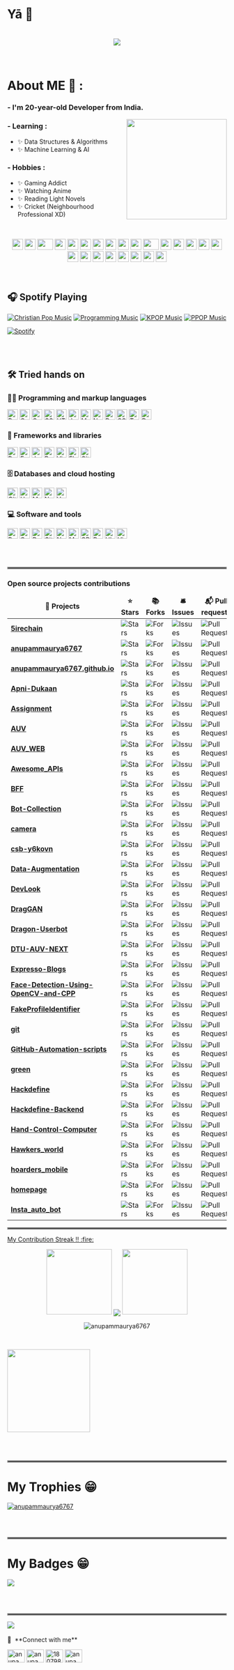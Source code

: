 # Yā 👋
<h1 align="center">
  <a href="https://git.io/typing-svg">
    <img src="https://readme-typing-svg.herokuapp.com/?lines=console.log(%22Bots%2C%20Developer!%22);print(%22Tanjiro%2C%20Kamado!%22);printf(%22Anupam%2C%20Maurya!%22);cout%20%3C%3C%20%22Web%2C%20Developer!%22&center=true&size=27&width=550">
  </a>
</h1>
</br>


# About ME 💬 :

### - I'm 20-year-old  Developer from India.
<img align='right' src="https://media.giphy.com/media/M9gbBd9nbDrOTu1Mqx/giphy.gif" width="230">

### - Learning :
- ✨ Data Structures & Algorithms
- ✨ Machine Learning & AI

### - Hobbies : 
- ✨ Gaming Addict
- ✨ Watching Anime
- ✨ Reading Light Novels
- ✨ Cricket (Neighbourhood Professional XD)

</br>
</br>
<div align="center">
    <img src="https://cultofthepartyparrot.com/parrots/hd/githubparrot.gif" width="25" height="25"/>
    <img src="https://cultofthepartyparrot.com/flags/hd/iranparrot.gif" width="25" height="25"/>
    <img src="https://cultofthepartyparrot.com/parrots/asyncparrot.gif" width="36" height="25"/>
    <img src="https://cultofthepartyparrot.com/parrots/exceptionallyfastparrot.gif" width="25" height="25"/>
    <img src="https://cultofthepartyparrot.com/parrots/hd/60fpsparrot.gif" width="25" height="25"/>
    <img src="https://cultofthepartyparrot.com/parrots/hd/jumpingparrot.gif" width="25" height="25"/>
    <img src="https://cultofthepartyparrot.com/parrots/hd/opensourceparrot.gif" width="25" height="25"/>
    <img src="https://cultofthepartyparrot.com/parrots/hd/dealwithitnowparrot.gif" width="25" height="25"/>
    <img src="https://cultofthepartyparrot.com/parrots/hd/hypnoparrotlight.gif" width="25" height="25"/>
    <img src="https://cultofthepartyparrot.com/parrots/databaseparrot.gif" width="25" height="25"/>
    <img src="https://cultofthepartyparrot.com/parrots/fixparrot.gif" width="36" height="25"/>
    <img src="https://cultofthepartyparrot.com/parrots/hd/laptop_parrot.gif" width="25" height="25"/>
    <img src="https://cultofthepartyparrot.com/parrots/hd/spinningparrot.gif" width="25" height="25"/>
    <img src="https://cultofthepartyparrot.com/parrots/hd/levitationparrot.gif" width="25" height="25"/>
    <img src="https://cultofthepartyparrot.com/parrots/hd/meldparrot.gif" width="25" height="25"/>
    <img src="https://cultofthepartyparrot.com/parrots/slomoparrot.gif" width="25" height="25"/>
    <img src="https://cultofthepartyparrot.com/parrots/hd/moonwalkingparrot.gif" width="25" height="25"/>
    <img src="https://cultofthepartyparrot.com/parrots/hd/stableparrot.gif" width="25" height="25"/>
    <img src="https://cultofthepartyparrot.com/parrots/hd/scienceparrot.gif" width="25" height="25"/>
    <img src="https://cultofthepartyparrot.com/parrots/hd/pirateparrot.gif" width="25" height="25"/>
    <img src="https://cultofthepartyparrot.com/parrots/hd/footballparrot.gif" width="25" height="25"/>
    <img src="https://cultofthepartyparrot.com/parrots/hd/illuminatiparrot.gif" width="25" height="25"/>
    <img src="https://cultofthepartyparrot.com/parrots/hd/hypnoparrotdark.gif" width="25" height="25"/>
    <img src="https://cultofthepartyparrot.com/parrots/hd/mustacheparrot.gif" width="25" height="25"/>
</div>
</br>
</br>

## 🎧 Spotify Playing

[![Christian Pop Music](https://img.shields.io/badge/Christian%20Pop%20Music-%231DB954.svg?&style=flat-square&logo=spotify&logoColor=white)](https://open.spotify.com/playlist/0eufhXK7WPSiiwPcaz3Jq7?si=839465c918394657) [![Programming Music](https://img.shields.io/badge/Programming%20Music-%231DB954.svg?&style=flat-square&logo=spotify&logoColor=white)](https://open.spotify.com/playlist/1FWq5Cu05LmtSHgFEXRnZO?si=FozGJF9nRXq2wTv_JpN2wQ) [![KPOP Music](https://img.shields.io/badge/KPOP%20Music-%231DB954.svg?&style=flat-square&logo=spotify&logoColor=white)](https://open.spotify.com/playlist/2DFExFNWYOwQMZy6wUeCxX?si=s1Ndgj8hTg-r8zLlvRgv1Q) [![PPOP Music](https://img.shields.io/badge/PPOP%20Music-%231DB954.svg?&style=flat-square&logo=spotify&logoColor=white)](https://open.spotify.com/playlist/58bZKfJFpUl2CwWET1QJ3X?si=259YV8_VRS-IKHsFZMmPTQ)

[![Spotify](https://spotify-github-readme.vercel.app/api/spotify)](https://open.spotify.com/collection/tracks)

</br>
</br>

## 🛠️ Tried hands on

### 👨‍💻 Programming and markup languages

<p>
    <a href="https://github.com/search?q=user%3Aanupammaurya6767+language%3Abash"><img alt="Bash" src="https://img.shields.io/badge/Bash-121011.svg?logo=gnu-bash&logoColor=white" height="24"></a>
    <a href="https://github.com/search?q=user%3Aanupammaurya6767+language%3Ac"><img alt="C" src="https://custom-icon-badges.herokuapp.com/badge/C-03599C.svg?logo=c-in-hexagon&logoColor=white" height="24"></a>
    <a href="https://github.com/search?q=user%3Aanupammaurya6767+language%3Acpp"><img alt="C++" src="https://custom-icon-badges.herokuapp.com/badge/C++-9C033A.svg?logo=cpp2&logoColor=white" height="24"></a>
    <a href="https://github.com/search?q=user%3Aanupammaurya6767+language%3Acss"><img alt="CSS" src="https://img.shields.io/badge/CSS-1572B6.svg?logo=css3&logoColor=white" height="24"></a>
    <a href="https://github.com/search?q=user%3Aanupammaurya6767+language%3Ahtml"><img alt="HTML" src="https://img.shields.io/badge/HTML-E34F26.svg?logo=html5&logoColor=white" height="24"></a>
    <a href="https://github.com/search?q=user%3Aanupammaurya6767+language%3Ajavascript"><img alt="JavaScript" src="https://img.shields.io/badge/JavaScript-F7DF1E.svg?logo=javascript&logoColor=black" height="24"></a>
    <a href="https://github.com/search?q=user%3Aanupammaurya6767+language%3Amarkdown"><img alt="Markdown" src="https://img.shields.io/badge/Markdown-000000.svg?logo=markdown&logoColor=white" height="24"></a>
    <a href="https://github.com/search?q=user%3Aanupammaurya6767+language%3Ajavascript"><img alt="Node.js" src="https://img.shields.io/badge/Node.js-43853D.svg?logo=node.js&logoColor=white" height="24"></a>
    <a href="https://github.com/search?q=user%3Aanupammaurya6767+language%3Apython"><img alt="Python" src="https://img.shields.io/badge/Python-14354C.svg?logo=python&logoColor=white" height="24"></a>
    <a href="https://github.com/search?q=user%3Aanupammaurya6767+language%3Asql"><img alt="SQL" src="https://custom-icon-badges.herokuapp.com/badge/SQL-025E8C.svg?logo=database&logoColor=white" height="24"></a>
    <a href="https://github.com/search?q=user%3Aanupammaurya6767+language%3AtypeScript"><img alt="TypeScript" src="https://img.shields.io/badge/TypeScript-007ACC.svg?logo=typescript&logoColor=white" height="24"></a>
  <a href="https://github.com/search?q=user%3Aanupammaurya6767+language%3Adart"><img alt="Dart" src="https://img.shields.io/badge/Dart-15A6C4.svg?logo=dart&logoColor=white" height="24"></a>
</p>

### 🧰 Frameworks and libraries

<p>
    <a href="#"><img alt="Bootstrap" src="https://img.shields.io/badge/Bootstrap-7952B3.svg?logo=bootstrap&logoColor=white" height="24"></a>
    <a href="#"><img alt="Express.js" src="https://img.shields.io/badge/Express.js-404d59.svg?logo=express&logoColor=white" height="24"></a>
        <a href="#"><img alt="Jquery" src="https://img.shields.io/badge/Jquery-7952B3.svg?logo=jquery&logoColor=white" height="24"></a>
    <a href="#"><img alt="React" src="https://img.shields.io/badge/React-20232a.svg?logo=react&logoColor=%2361DAFB" height="24"></a>
    <a href="#"><img alt="VirtualBox" src="https://img.shields.io/badge/VirtualBox-02569B.svg?logo=virtualbox&logoColor=white" height="24"></a>
    <a href="#"><img alt="Flutter" src="https://img.shields.io/badge/Flutter-02569B.svg?logo=flutter&logoColor=white" height="24"></a>
    <a href="#"><img alt="GitHub Actions" src="https://img.shields.io/badge/GitHub%20Actions-2671E5.svg?logo=github%20actions&logoColor=white" height="24"></a>
</p>

### 🗄️ Databases and cloud hosting

<p>
    <a href="#"><img alt="GitHub Pages" src="https://img.shields.io/badge/GitHub%20Pages-327FC7.svg?logo=github&logoColor=white" height="24"></a>
    <a href="#"><img alt="Heroku" src="https://img.shields.io/badge/Heroku-430098.svg?logo=heroku&logoColor=white" height="24"></a>
    <a href="#"><img alt="MongoDB" src ="https://img.shields.io/badge/MongoDB-4ea94b.svg?logo=mongodb&logoColor=white" height="24"></a>
    <a href="#"><img alt="Netlify" src="https://img.shields.io/badge/Netlify-010101.svg?logo=netlify&logoColor=white" height="24"></a>
    <a href="#"><img alt="Vercel" src="https://img.shields.io/badge/Vercel-000000.svg?logo=vercel&logoColor=white" height="24"></a>
</p>

### 💻 Software and tools

<p>
    <a href="#"><img alt="Brave" src="https://img.shields.io/badge/-Brave-FB542B?logo=brave&logoColor=white" height="24"></a>
    <a href="#"><img alt="Codepen" src="https://img.shields.io/badge/Codepen-000000.svg?logo=codepen&logoColor=white" height="24"></a>
    <a href="#"><img alt="Docker" src="https://img.shields.io/badge/-Docker-175DDC?logo=docker& logoColor=white" height="24"></a>
    <a href="#"><img alt="Git" src="https://img.shields.io/badge/Git-F05033.svg?logo=git&logoColor=white" height="24"></a>
    <a href="#"><img alt="Notepadplusplus" src="https://img.shields.io/badge/-Notepad++-grey?logo=notepadplusplus&logoColor=white" height="24"></a>
    <a href="#"><img alt="MailChimp" src="https://img.shields.io/badge/Mailchimp-e0982c.svg?logo=mailchimp&logoColor=black" height="24"></a>
    <a href="#"><img alt="OBS Studio" src="https://img.shields.io/badge/-OBS%20Studio-302E31?logo=obs-studio&logoColor=white" height="24"></a>
    <a href="#"><img alt="Postman" src="https://img.shields.io/badge/Postman-FF6C37?logo=postman&logoColor=white" height="24"></a>
    <a href="#"><img alt="Ubuntu" src="https://img.shields.io/badge/Ubuntu-F37626.svg?logo=ubuntu&logoColor=white" height="24"></a>
    <a href="#"><img alt="Visual Studio Code" src="https://img.shields.io/badge/Visual%20Studio%20Code-0078d7.svg?logo=visual-studio-code&logoColor=white" height="24"></a>
</p>

</br>
</br>
<hr style="border:2px solid gray"> </hr>
<h3>Open source projects contributions</h3>
<table>
      <thead align="center">
        <tr border: none;>
          <td><b>🎁 Projects</b></td>
          <td><b>⭐ Stars</b></td>
          <td><b>📚 Forks</b></td>
          <td><b>🛎 Issues</b></td>
          <td><b>📬 Pull requests</b></td>
        </tr>
      </thead>
      <tbody>
        <tr>
          <td><a href="https://github.com/anupammaurya6767/5irechain"><b>5irechain</b></a></td>
          <td><img alt="Stars" src="https://img.shields.io/github/stars/anupammaurya6767/5irechain?style=flat-square&labelColor=343b41"/></td>
          <td><img alt="Forks" src="https://img.shields.io/github/forks/anupammaurya6767/5irechain?style=flat-square&labelColor=343b41"/></td>
          <td><img alt="Issues" src="https://img.shields.io/github/issues/anupammaurya6767/5irechain?style=flat-square&labelColor=343b41"/></td>
          <td><img alt="Pull Requests" src="https://img.shields.io/github/issues-pr/anupammaurya6767/5irechain?style=flat-square&labelColor=343b41"/></td>
        </tr>
        <tr>
          <td><a href="https://github.com/anupammaurya6767/anupammaurya6767"><b>anupammaurya6767</b></a></td>
          <td><img alt="Stars" src="https://img.shields.io/github/stars/anupammaurya6767/anupammaurya6767?style=flat-square&labelColor=343b41"/></td>
          <td><img alt="Forks" src="https://img.shields.io/github/forks/anupammaurya6767/anupammaurya6767?style=flat-square&labelColor=343b41"/></td>
          <td><img alt="Issues" src="https://img.shields.io/github/issues/anupammaurya6767/anupammaurya6767?style=flat-square&labelColor=343b41"/></td>
          <td><img alt="Pull Requests" src="https://img.shields.io/github/issues-pr/anupammaurya6767/anupammaurya6767?style=flat-square&labelColor=343b41"/></td>
        </tr>
        <tr>
          <td><a href="https://github.com/anupammaurya6767/anupammaurya6767.github.io"><b>anupammaurya6767.github.io</b></a></td>
          <td><img alt="Stars" src="https://img.shields.io/github/stars/anupammaurya6767/anupammaurya6767.github.io?style=flat-square&labelColor=343b41"/></td>
          <td><img alt="Forks" src="https://img.shields.io/github/forks/anupammaurya6767/anupammaurya6767.github.io?style=flat-square&labelColor=343b41"/></td>
          <td><img alt="Issues" src="https://img.shields.io/github/issues/anupammaurya6767/anupammaurya6767.github.io?style=flat-square&labelColor=343b41"/></td>
          <td><img alt="Pull Requests" src="https://img.shields.io/github/issues-pr/anupammaurya6767/anupammaurya6767.github.io?style=flat-square&labelColor=343b41"/></td>
        </tr>
        <tr>
          <td><a href="https://github.com/anupammaurya6767/Apni-Dukaan"><b>Apni-Dukaan</b></a></td>
          <td><img alt="Stars" src="https://img.shields.io/github/stars/anupammaurya6767/Apni-Dukaan?style=flat-square&labelColor=343b41"/></td>
          <td><img alt="Forks" src="https://img.shields.io/github/forks/anupammaurya6767/Apni-Dukaan?style=flat-square&labelColor=343b41"/></td>
          <td><img alt="Issues" src="https://img.shields.io/github/issues/anupammaurya6767/Apni-Dukaan?style=flat-square&labelColor=343b41"/></td>
          <td><img alt="Pull Requests" src="https://img.shields.io/github/issues-pr/anupammaurya6767/Apni-Dukaan?style=flat-square&labelColor=343b41"/></td>
        </tr>
        <tr>
          <td><a href="https://github.com/anupammaurya6767/Assignment"><b>Assignment</b></a></td>
          <td><img alt="Stars" src="https://img.shields.io/github/stars/anupammaurya6767/Assignment?style=flat-square&labelColor=343b41"/></td>
          <td><img alt="Forks" src="https://img.shields.io/github/forks/anupammaurya6767/Assignment?style=flat-square&labelColor=343b41"/></td>
          <td><img alt="Issues" src="https://img.shields.io/github/issues/anupammaurya6767/Assignment?style=flat-square&labelColor=343b41"/></td>
          <td><img alt="Pull Requests" src="https://img.shields.io/github/issues-pr/anupammaurya6767/Assignment?style=flat-square&labelColor=343b41"/></td>
        </tr>
        <tr>
          <td><a href="https://github.com/anupammaurya6767/AUV"><b>AUV</b></a></td>
          <td><img alt="Stars" src="https://img.shields.io/github/stars/anupammaurya6767/AUV?style=flat-square&labelColor=343b41"/></td>
          <td><img alt="Forks" src="https://img.shields.io/github/forks/anupammaurya6767/AUV?style=flat-square&labelColor=343b41"/></td>
          <td><img alt="Issues" src="https://img.shields.io/github/issues/anupammaurya6767/AUV?style=flat-square&labelColor=343b41"/></td>
          <td><img alt="Pull Requests" src="https://img.shields.io/github/issues-pr/anupammaurya6767/AUV?style=flat-square&labelColor=343b41"/></td>
        </tr>
        <tr>
          <td><a href="https://github.com/anupammaurya6767/AUV_WEB"><b>AUV_WEB</b></a></td>
          <td><img alt="Stars" src="https://img.shields.io/github/stars/anupammaurya6767/AUV_WEB?style=flat-square&labelColor=343b41"/></td>
          <td><img alt="Forks" src="https://img.shields.io/github/forks/anupammaurya6767/AUV_WEB?style=flat-square&labelColor=343b41"/></td>
          <td><img alt="Issues" src="https://img.shields.io/github/issues/anupammaurya6767/AUV_WEB?style=flat-square&labelColor=343b41"/></td>
          <td><img alt="Pull Requests" src="https://img.shields.io/github/issues-pr/anupammaurya6767/AUV_WEB?style=flat-square&labelColor=343b41"/></td>
        </tr>
        <tr>
          <td><a href="https://github.com/anupammaurya6767/Awesome_APIs"><b>Awesome_APIs</b></a></td>
          <td><img alt="Stars" src="https://img.shields.io/github/stars/anupammaurya6767/Awesome_APIs?style=flat-square&labelColor=343b41"/></td>
          <td><img alt="Forks" src="https://img.shields.io/github/forks/anupammaurya6767/Awesome_APIs?style=flat-square&labelColor=343b41"/></td>
          <td><img alt="Issues" src="https://img.shields.io/github/issues/anupammaurya6767/Awesome_APIs?style=flat-square&labelColor=343b41"/></td>
          <td><img alt="Pull Requests" src="https://img.shields.io/github/issues-pr/anupammaurya6767/Awesome_APIs?style=flat-square&labelColor=343b41"/></td>
        </tr>
        <tr>
          <td><a href="https://github.com/anupammaurya6767/BFF"><b>BFF</b></a></td>
          <td><img alt="Stars" src="https://img.shields.io/github/stars/anupammaurya6767/BFF?style=flat-square&labelColor=343b41"/></td>
          <td><img alt="Forks" src="https://img.shields.io/github/forks/anupammaurya6767/BFF?style=flat-square&labelColor=343b41"/></td>
          <td><img alt="Issues" src="https://img.shields.io/github/issues/anupammaurya6767/BFF?style=flat-square&labelColor=343b41"/></td>
          <td><img alt="Pull Requests" src="https://img.shields.io/github/issues-pr/anupammaurya6767/BFF?style=flat-square&labelColor=343b41"/></td>
        </tr>
        <tr>
          <td><a href="https://github.com/anupammaurya6767/Bot-Collection"><b>Bot-Collection</b></a></td>
          <td><img alt="Stars" src="https://img.shields.io/github/stars/anupammaurya6767/Bot-Collection?style=flat-square&labelColor=343b41"/></td>
          <td><img alt="Forks" src="https://img.shields.io/github/forks/anupammaurya6767/Bot-Collection?style=flat-square&labelColor=343b41"/></td>
          <td><img alt="Issues" src="https://img.shields.io/github/issues/anupammaurya6767/Bot-Collection?style=flat-square&labelColor=343b41"/></td>
          <td><img alt="Pull Requests" src="https://img.shields.io/github/issues-pr/anupammaurya6767/Bot-Collection?style=flat-square&labelColor=343b41"/></td>
        </tr>
        <tr>
          <td><a href="https://github.com/anupammaurya6767/camera"><b>camera</b></a></td>
          <td><img alt="Stars" src="https://img.shields.io/github/stars/anupammaurya6767/camera?style=flat-square&labelColor=343b41"/></td>
          <td><img alt="Forks" src="https://img.shields.io/github/forks/anupammaurya6767/camera?style=flat-square&labelColor=343b41"/></td>
          <td><img alt="Issues" src="https://img.shields.io/github/issues/anupammaurya6767/camera?style=flat-square&labelColor=343b41"/></td>
          <td><img alt="Pull Requests" src="https://img.shields.io/github/issues-pr/anupammaurya6767/camera?style=flat-square&labelColor=343b41"/></td>
        </tr>
        <tr>
          <td><a href="https://github.com/anupammaurya6767/csb-y6kovn"><b>csb-y6kovn</b></a></td>
          <td><img alt="Stars" src="https://img.shields.io/github/stars/anupammaurya6767/csb-y6kovn?style=flat-square&labelColor=343b41"/></td>
          <td><img alt="Forks" src="https://img.shields.io/github/forks/anupammaurya6767/csb-y6kovn?style=flat-square&labelColor=343b41"/></td>
          <td><img alt="Issues" src="https://img.shields.io/github/issues/anupammaurya6767/csb-y6kovn?style=flat-square&labelColor=343b41"/></td>
          <td><img alt="Pull Requests" src="https://img.shields.io/github/issues-pr/anupammaurya6767/csb-y6kovn?style=flat-square&labelColor=343b41"/></td>
        </tr>
        <tr>
          <td><a href="https://github.com/anupammaurya6767/Data-Augmentation"><b>Data-Augmentation</b></a></td>
          <td><img alt="Stars" src="https://img.shields.io/github/stars/anupammaurya6767/Data-Augmentation?style=flat-square&labelColor=343b41"/></td>
          <td><img alt="Forks" src="https://img.shields.io/github/forks/anupammaurya6767/Data-Augmentation?style=flat-square&labelColor=343b41"/></td>
          <td><img alt="Issues" src="https://img.shields.io/github/issues/anupammaurya6767/Data-Augmentation?style=flat-square&labelColor=343b41"/></td>
          <td><img alt="Pull Requests" src="https://img.shields.io/github/issues-pr/anupammaurya6767/Data-Augmentation?style=flat-square&labelColor=343b41"/></td>
        </tr>
        <tr>
          <td><a href="https://github.com/anupammaurya6767/DevLook"><b>DevLook</b></a></td>
          <td><img alt="Stars" src="https://img.shields.io/github/stars/anupammaurya6767/DevLook?style=flat-square&labelColor=343b41"/></td>
          <td><img alt="Forks" src="https://img.shields.io/github/forks/anupammaurya6767/DevLook?style=flat-square&labelColor=343b41"/></td>
          <td><img alt="Issues" src="https://img.shields.io/github/issues/anupammaurya6767/DevLook?style=flat-square&labelColor=343b41"/></td>
          <td><img alt="Pull Requests" src="https://img.shields.io/github/issues-pr/anupammaurya6767/DevLook?style=flat-square&labelColor=343b41"/></td>
        </tr>
        <tr>
          <td><a href="https://github.com/anupammaurya6767/DragGAN"><b>DragGAN</b></a></td>
          <td><img alt="Stars" src="https://img.shields.io/github/stars/anupammaurya6767/DragGAN?style=flat-square&labelColor=343b41"/></td>
          <td><img alt="Forks" src="https://img.shields.io/github/forks/anupammaurya6767/DragGAN?style=flat-square&labelColor=343b41"/></td>
          <td><img alt="Issues" src="https://img.shields.io/github/issues/anupammaurya6767/DragGAN?style=flat-square&labelColor=343b41"/></td>
          <td><img alt="Pull Requests" src="https://img.shields.io/github/issues-pr/anupammaurya6767/DragGAN?style=flat-square&labelColor=343b41"/></td>
        </tr>
        <tr>
          <td><a href="https://github.com/anupammaurya6767/Dragon-Userbot"><b>Dragon-Userbot</b></a></td>
          <td><img alt="Stars" src="https://img.shields.io/github/stars/anupammaurya6767/Dragon-Userbot?style=flat-square&labelColor=343b41"/></td>
          <td><img alt="Forks" src="https://img.shields.io/github/forks/anupammaurya6767/Dragon-Userbot?style=flat-square&labelColor=343b41"/></td>
          <td><img alt="Issues" src="https://img.shields.io/github/issues/anupammaurya6767/Dragon-Userbot?style=flat-square&labelColor=343b41"/></td>
          <td><img alt="Pull Requests" src="https://img.shields.io/github/issues-pr/anupammaurya6767/Dragon-Userbot?style=flat-square&labelColor=343b41"/></td>
        </tr>
        <tr>
          <td><a href="https://github.com/anupammaurya6767/DTU-AUV-NEXT"><b>DTU-AUV-NEXT</b></a></td>
          <td><img alt="Stars" src="https://img.shields.io/github/stars/anupammaurya6767/DTU-AUV-NEXT?style=flat-square&labelColor=343b41"/></td>
          <td><img alt="Forks" src="https://img.shields.io/github/forks/anupammaurya6767/DTU-AUV-NEXT?style=flat-square&labelColor=343b41"/></td>
          <td><img alt="Issues" src="https://img.shields.io/github/issues/anupammaurya6767/DTU-AUV-NEXT?style=flat-square&labelColor=343b41"/></td>
          <td><img alt="Pull Requests" src="https://img.shields.io/github/issues-pr/anupammaurya6767/DTU-AUV-NEXT?style=flat-square&labelColor=343b41"/></td>
        </tr>
        <tr>
          <td><a href="https://github.com/anupammaurya6767/Expresso-Blogs"><b>Expresso-Blogs</b></a></td>
          <td><img alt="Stars" src="https://img.shields.io/github/stars/anupammaurya6767/Expresso-Blogs?style=flat-square&labelColor=343b41"/></td>
          <td><img alt="Forks" src="https://img.shields.io/github/forks/anupammaurya6767/Expresso-Blogs?style=flat-square&labelColor=343b41"/></td>
          <td><img alt="Issues" src="https://img.shields.io/github/issues/anupammaurya6767/Expresso-Blogs?style=flat-square&labelColor=343b41"/></td>
          <td><img alt="Pull Requests" src="https://img.shields.io/github/issues-pr/anupammaurya6767/Expresso-Blogs?style=flat-square&labelColor=343b41"/></td>
        </tr>
        <tr>
          <td><a href="https://github.com/anupammaurya6767/Face-Detection-Using-OpenCV-and-CPP"><b>Face-Detection-Using-OpenCV-and-CPP</b></a></td>
          <td><img alt="Stars" src="https://img.shields.io/github/stars/anupammaurya6767/Face-Detection-Using-OpenCV-and-CPP?style=flat-square&labelColor=343b41"/></td>
          <td><img alt="Forks" src="https://img.shields.io/github/forks/anupammaurya6767/Face-Detection-Using-OpenCV-and-CPP?style=flat-square&labelColor=343b41"/></td>
          <td><img alt="Issues" src="https://img.shields.io/github/issues/anupammaurya6767/Face-Detection-Using-OpenCV-and-CPP?style=flat-square&labelColor=343b41"/></td>
          <td><img alt="Pull Requests" src="https://img.shields.io/github/issues-pr/anupammaurya6767/Face-Detection-Using-OpenCV-and-CPP?style=flat-square&labelColor=343b41"/></td>
        </tr>
        <tr>
          <td><a href="https://github.com/anupammaurya6767/FakeProfileIdentifier"><b>FakeProfileIdentifier</b></a></td>
          <td><img alt="Stars" src="https://img.shields.io/github/stars/anupammaurya6767/FakeProfileIdentifier?style=flat-square&labelColor=343b41"/></td>
          <td><img alt="Forks" src="https://img.shields.io/github/forks/anupammaurya6767/FakeProfileIdentifier?style=flat-square&labelColor=343b41"/></td>
          <td><img alt="Issues" src="https://img.shields.io/github/issues/anupammaurya6767/FakeProfileIdentifier?style=flat-square&labelColor=343b41"/></td>
          <td><img alt="Pull Requests" src="https://img.shields.io/github/issues-pr/anupammaurya6767/FakeProfileIdentifier?style=flat-square&labelColor=343b41"/></td>
        </tr>
        <tr>
          <td><a href="https://github.com/anupammaurya6767/git"><b>git</b></a></td>
          <td><img alt="Stars" src="https://img.shields.io/github/stars/anupammaurya6767/git?style=flat-square&labelColor=343b41"/></td>
          <td><img alt="Forks" src="https://img.shields.io/github/forks/anupammaurya6767/git?style=flat-square&labelColor=343b41"/></td>
          <td><img alt="Issues" src="https://img.shields.io/github/issues/anupammaurya6767/git?style=flat-square&labelColor=343b41"/></td>
          <td><img alt="Pull Requests" src="https://img.shields.io/github/issues-pr/anupammaurya6767/git?style=flat-square&labelColor=343b41"/></td>
        </tr>
        <tr>
          <td><a href="https://github.com/anupammaurya6767/GitHub-Automation-scripts"><b>GitHub-Automation-scripts</b></a></td>
          <td><img alt="Stars" src="https://img.shields.io/github/stars/anupammaurya6767/GitHub-Automation-scripts?style=flat-square&labelColor=343b41"/></td>
          <td><img alt="Forks" src="https://img.shields.io/github/forks/anupammaurya6767/GitHub-Automation-scripts?style=flat-square&labelColor=343b41"/></td>
          <td><img alt="Issues" src="https://img.shields.io/github/issues/anupammaurya6767/GitHub-Automation-scripts?style=flat-square&labelColor=343b41"/></td>
          <td><img alt="Pull Requests" src="https://img.shields.io/github/issues-pr/anupammaurya6767/GitHub-Automation-scripts?style=flat-square&labelColor=343b41"/></td>
        </tr>
        <tr>
          <td><a href="https://github.com/anupammaurya6767/green"><b>green</b></a></td>
          <td><img alt="Stars" src="https://img.shields.io/github/stars/anupammaurya6767/green?style=flat-square&labelColor=343b41"/></td>
          <td><img alt="Forks" src="https://img.shields.io/github/forks/anupammaurya6767/green?style=flat-square&labelColor=343b41"/></td>
          <td><img alt="Issues" src="https://img.shields.io/github/issues/anupammaurya6767/green?style=flat-square&labelColor=343b41"/></td>
          <td><img alt="Pull Requests" src="https://img.shields.io/github/issues-pr/anupammaurya6767/green?style=flat-square&labelColor=343b41"/></td>
        </tr>
        <tr>
          <td><a href="https://github.com/anupammaurya6767/Hackdefine"><b>Hackdefine</b></a></td>
          <td><img alt="Stars" src="https://img.shields.io/github/stars/anupammaurya6767/Hackdefine?style=flat-square&labelColor=343b41"/></td>
          <td><img alt="Forks" src="https://img.shields.io/github/forks/anupammaurya6767/Hackdefine?style=flat-square&labelColor=343b41"/></td>
          <td><img alt="Issues" src="https://img.shields.io/github/issues/anupammaurya6767/Hackdefine?style=flat-square&labelColor=343b41"/></td>
          <td><img alt="Pull Requests" src="https://img.shields.io/github/issues-pr/anupammaurya6767/Hackdefine?style=flat-square&labelColor=343b41"/></td>
        </tr>
        <tr>
          <td><a href="https://github.com/anupammaurya6767/Hackdefine-Backend"><b>Hackdefine-Backend</b></a></td>
          <td><img alt="Stars" src="https://img.shields.io/github/stars/anupammaurya6767/Hackdefine-Backend?style=flat-square&labelColor=343b41"/></td>
          <td><img alt="Forks" src="https://img.shields.io/github/forks/anupammaurya6767/Hackdefine-Backend?style=flat-square&labelColor=343b41"/></td>
          <td><img alt="Issues" src="https://img.shields.io/github/issues/anupammaurya6767/Hackdefine-Backend?style=flat-square&labelColor=343b41"/></td>
          <td><img alt="Pull Requests" src="https://img.shields.io/github/issues-pr/anupammaurya6767/Hackdefine-Backend?style=flat-square&labelColor=343b41"/></td>
        </tr>
        <tr>
          <td><a href="https://github.com/anupammaurya6767/Hand-Control-Computer"><b>Hand-Control-Computer</b></a></td>
          <td><img alt="Stars" src="https://img.shields.io/github/stars/anupammaurya6767/Hand-Control-Computer?style=flat-square&labelColor=343b41"/></td>
          <td><img alt="Forks" src="https://img.shields.io/github/forks/anupammaurya6767/Hand-Control-Computer?style=flat-square&labelColor=343b41"/></td>
          <td><img alt="Issues" src="https://img.shields.io/github/issues/anupammaurya6767/Hand-Control-Computer?style=flat-square&labelColor=343b41"/></td>
          <td><img alt="Pull Requests" src="https://img.shields.io/github/issues-pr/anupammaurya6767/Hand-Control-Computer?style=flat-square&labelColor=343b41"/></td>
        </tr>
        <tr>
          <td><a href="https://github.com/anupammaurya6767/Hawkers_world"><b>Hawkers_world</b></a></td>
          <td><img alt="Stars" src="https://img.shields.io/github/stars/anupammaurya6767/Hawkers_world?style=flat-square&labelColor=343b41"/></td>
          <td><img alt="Forks" src="https://img.shields.io/github/forks/anupammaurya6767/Hawkers_world?style=flat-square&labelColor=343b41"/></td>
          <td><img alt="Issues" src="https://img.shields.io/github/issues/anupammaurya6767/Hawkers_world?style=flat-square&labelColor=343b41"/></td>
          <td><img alt="Pull Requests" src="https://img.shields.io/github/issues-pr/anupammaurya6767/Hawkers_world?style=flat-square&labelColor=343b41"/></td>
        </tr>
        <tr>
          <td><a href="https://github.com/anupammaurya6767/hoarders_mobile"><b>hoarders_mobile</b></a></td>
          <td><img alt="Stars" src="https://img.shields.io/github/stars/anupammaurya6767/hoarders_mobile?style=flat-square&labelColor=343b41"/></td>
          <td><img alt="Forks" src="https://img.shields.io/github/forks/anupammaurya6767/hoarders_mobile?style=flat-square&labelColor=343b41"/></td>
          <td><img alt="Issues" src="https://img.shields.io/github/issues/anupammaurya6767/hoarders_mobile?style=flat-square&labelColor=343b41"/></td>
          <td><img alt="Pull Requests" src="https://img.shields.io/github/issues-pr/anupammaurya6767/hoarders_mobile?style=flat-square&labelColor=343b41"/></td>
        </tr>
        <tr>
          <td><a href="https://github.com/anupammaurya6767/homepage"><b>homepage</b></a></td>
          <td><img alt="Stars" src="https://img.shields.io/github/stars/anupammaurya6767/homepage?style=flat-square&labelColor=343b41"/></td>
          <td><img alt="Forks" src="https://img.shields.io/github/forks/anupammaurya6767/homepage?style=flat-square&labelColor=343b41"/></td>
          <td><img alt="Issues" src="https://img.shields.io/github/issues/anupammaurya6767/homepage?style=flat-square&labelColor=343b41"/></td>
          <td><img alt="Pull Requests" src="https://img.shields.io/github/issues-pr/anupammaurya6767/homepage?style=flat-square&labelColor=343b41"/></td>
        </tr>
        <tr>
          <td><a href="https://github.com/anupammaurya6767/Insta_auto_bot"><b>Insta_auto_bot</b></a></td>
          <td><img alt="Stars" src="https://img.shields.io/github/stars/anupammaurya6767/Insta_auto_bot?style=flat-square&labelColor=343b41"/></td>
          <td><img alt="Forks" src="https://img.shields.io/github/forks/anupammaurya6767/Insta_auto_bot?style=flat-square&labelColor=343b41"/></td>
          <td><img alt="Issues" src="https://img.shields.io/github/issues/anupammaurya6767/Insta_auto_bot?style=flat-square&labelColor=343b41"/></td>
          <td><img alt="Pull Requests" src="https://img.shields.io/github/issues-pr/anupammaurya6767/Insta_auto_bot?style=flat-square&labelColor=343b41"/></td>
        </tr>
        </tbody>
        </table>
<hr style="border:2px solid gray"> </hr>
<div align="left">
  <a href="https://github.com/anupammaurya6767"
     <h2 align="center">My Contribution Streak !! :fire:</h2>

<p align="center">
   <a>
   <img height="150" width="150" src="https://github.com/kishanrajput23/kishanrajput23/blob/main/images/left.png">
   <img align="center" src="https://github-readme-streak-stats.herokuapp.com/?user=anupammaurya6767&theme=dark&hide_border=true"/>
   <img height="150" width="150" src="https://github.com/kishanrajput23/kishanrajput23/blob/main/images/right.png">
   </a>
</p>
<p align="center"> <img src="https://github-readme-activity-graph.cyclic.app/graph?username=anupammaurya6767&bg_color=FFFFFF&color=000000&line=FF8C00&point=F4C430&hide_border=false" alt="anupammaurya6767" /> </p>
<br>
  <p align="left"><img height="190em" src="https://github-readme-stats.vercel.app/api/top-langs/?username=anupammaurya6767&layout=compact&langs_count=7&theme=dark" />&nbsp; </p>
</div>
  </br>
  </br>
  <hr style="border:2px solid gray"> </hr>
  <h1 align="left">My Trophies 😁</h1>
<p align="left"> <a href="https://github.com/anupammaurya6767"><img src="https://github-profile-trophy.vercel.app/?username=anupammaurya6767" alt="anupammaurya6767"/></a> </p>

</br>
</br>
<hr style="border:2px solid gray"> </hr>
  <h1 align="left">My Badges 😁</h1>
<p align="left"> <a href="https://holopin.io/@tanjirou"><img src="https://holopin.io/api/user/board?user=tanjirou"/></a> </p>

</br>
</br>
  <div>
     
  </div>
  <hr style="border:2px solid gray"> </hr>
<div align="left"><img src="https://github.com/anupammaurya6767/anupammaurya6767/blob/main/github-metrics.svg" /></div>
</br>
🔗 &nbsp;**Connect with me**
<p align="left">
<a href="https://g.dev/noob_koda" target="blank"><img align="center" src="https://cdn.jsdelivr.net/npm/simple-icons@3.0.1/icons/dev-dot-to.svg" alt="anupammaurya6767" height="30" width="40" /></a>
<a href="https://www.linkedin.com/in/anupam-maurya-b9a04a225" target="blank"><img align="center" src="https://raw.githubusercontent.com/rahuldkjain/github-profile-readme-generator/master/src/images/icons/Social/linked-in-alt.svg" alt="anupammaurya6767" height="30" width="40" /></a>
<a href="https://stackoverflow.com/users/18079843/anupam-maurya" target="blank"><img align="center" src="https://raw.githubusercontent.com/rahuldkjain/github-profile-readme-generator/master/src/images/icons/Social/stack-overflow.svg" alt="18079843" height="30" width="40" /></a>
<a href="https://www.instagram.com/tanjiro_0_3/" target="blank"><img align="center" src="https://raw.githubusercontent.com/rahuldkjain/github-profile-readme-generator/master/src/images/icons/Social/instagram.svg" alt="anupammaurya" height="30" width="40" /></a>

